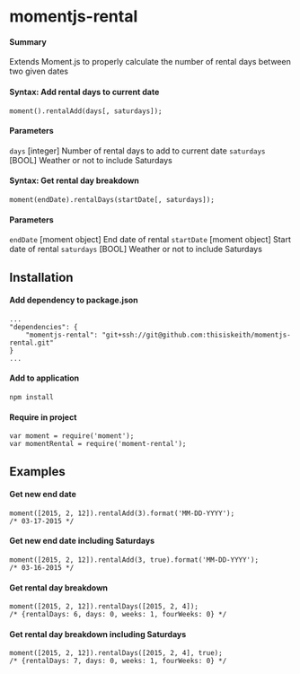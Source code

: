 # momentjs-rental

#### Summary
Extends Moment.js to properly calculate the number of rental days between two given dates


#### Syntax: Add rental days to current date
```
moment().rentalAdd(days[, saturdays]);
```
#### Parameters
`days` [integer] Number of rental days to add to current date
`saturdays` [BOOL] Weather or not to include Saturdays 


#### Syntax: Get rental day breakdown
```
moment(endDate).rentalDays(startDate[, saturdays]);
```
#### Parameters
`endDate` [moment object] End date of rental
`startDate` [moment object] Start date of rental
`saturdays` [BOOL] Weather or not to include Saturdays


## Installation

#### Add dependency to package.json
```
...
"dependencies": {
    "momentjs-rental": "git+ssh://git@github.com:thisiskeith/momentjs-rental.git"
}
...
```
#### Add to application
```
npm install
```
#### Require in project
```
var moment = require('moment');
var momentRental = require('moment-rental');
```

## Examples

#### Get new end date
```
moment([2015, 2, 12]).rentalAdd(3).format('MM-DD-YYYY');
/* 03-17-2015 */
```
#### Get new end date including Saturdays
```
moment([2015, 2, 12]).rentalAdd(3, true).format('MM-DD-YYYY');
/* 03-16-2015 */
```
#### Get rental day breakdown
```
moment([2015, 2, 12]).rentalDays([2015, 2, 4]);
/* {rentalDays: 6, days: 0, weeks: 1, fourWeeks: 0} */
```
#### Get rental day breakdown including Saturdays
```
moment([2015, 2, 12]).rentalDays([2015, 2, 4], true);
/* {rentalDays: 7, days: 0, weeks: 1, fourWeeks: 0} */
```
